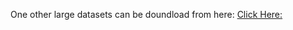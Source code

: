 One other large datasets can be doundload from here: [Click Here:](https://www.kaggle.com/datasets/aakash15071996/airlinedatasets)
